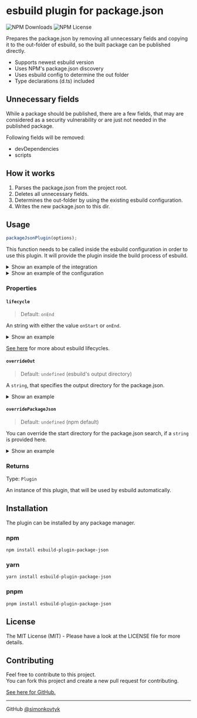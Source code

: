 # esbuild plugin for package.json

![NPM Downloads](https://img.shields.io/npm/dw/esbuild-plugin-package-json) ![NPM License](https://img.shields.io/npm/l/esbuild-plugin-package-json)

Prepares the package.json by removing all unnecessary fields and copying it to the out-folder of esbuild, so the built package can be published directly.

* Supports newest esbuild version
* Uses NPM's package.json discovery
* Uses esbuild config to determine the out folder
* Type declarations (d.ts) included

## Unnecessary fields

While a package should be published, there are a few fields, that may are considered as a security vulnerability or are just not needed in the published package.

Following fields will be removed:
- devDependencies
- scripts

## How it works

1. Parses the package.json from the project root.
2. Deletes all unnecessary fields.
3. Determines the out-folder by using the existing esbuild configuration.
4. Writes the new package.json to this dir.

## Usage
```typescript
packageJsonPlugin(options);
```

This function needs to be called inside the esbuild configuration in order to use this plugin. It will provide the plugin inside the build process of esbuild.

<details>
<summary>Show an example of the integration</summary>

````typescript
esbuild.build({
  // some configuration...
  plugins: [
    packageJsonPlugin();
    // more plugins here...
  ]
})
````

</details>

<details>
<summary>Show an example of the configuration</summary>

````typescript
packageJsonPlugin({
  // configure here
});
````
</details>

### Properties

#### ``lifecycle``

> Default: ``onEnd``

An string with either the value ``onStart`` or ``onEnd``.

<details>
<summary>Show an example</summary>

````typescript
packageJsonPlugin({
  lifecycle: "onStart"
});
````
</details>

[See here](https://esbuild.github.io/plugins/#concepts) for more about esbuild lifecycles.

#### ``overrideOut``

> Default: ``undefined`` (esbuild's output directory)

A ``string``, that specifies the output directory for the package.json.

<details>
<summary>Show an example</summary>

````typescript
packageJsonPlugin({
  overrideOut: "dist" // any directory allowed
});
````

</details>

#### ``overridePackageJson``

> Default: ``undefined`` (npm default)

You can override the start directory for the package.json search, if a ``string`` is provided here.

<details>
<summary>Show an example</summary>

````typescript
packageJsonPlugin({
  overridePackageJson: "libs/my-lib" // any directory allowed
});
````

</details>

### Returns

Type: ``Plugin``

An instance of this plugin, that will be used by esbuild automatically.

## Installation

The plugin can be installed by any package manager.

### npm

````shell
npm install esbuild-plugin-package-json
````

### yarn

````shell
yarn install esbuild-plugin-package-json
````

### pnpm

````shell
pnpm install esbuild-plugin-package-json
````

## License

The MIT License (MIT) - Please have a look at the LICENSE file for more details.

## Contributing

Feel free to contribute to this project.\
You can fork this project and create a new pull request for contributing.

[See here for GitHub.](https://github.com/simonkovtyk/esbuild-plugin-package-json)

<hr>

GitHub [@simonkovtyk](https://github.com/simonkovtyk)

